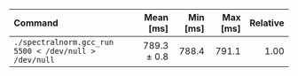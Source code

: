 | Command | Mean [ms] | Min [ms] | Max [ms] | Relative |
|:---|---:|---:|---:|---:|
| `./spectralnorm.gcc_run 5500 < /dev/null > /dev/null` | 789.3 ± 0.8 | 788.4 | 791.1 | 1.00 |
